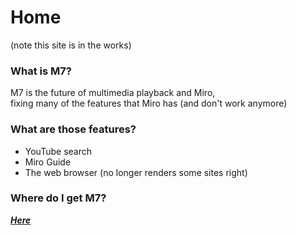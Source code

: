 # Home
(note this site is in the works)
### What is M7?
M7 is the future of multimedia playback and Miro,  
fixing many of the features that Miro has (and don't work anymore)  
### What are those features?
- YouTube search
- Miro Guide
- The web browser (no longer renders some sites right)
### Where do I get M7?
***[Here](https://m7player.github.io/download)***
